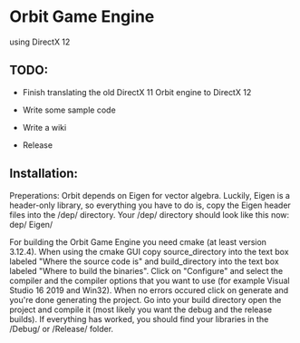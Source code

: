 # Orbit Game Engine
using DirectX 12

## TODO:
- Finish translating the old DirectX 11 Orbit engine to DirectX 12
- Write some sample code
- Write a wiki

- Release

## Installation:
Preperations:
Orbit depends on Eigen for vector algebra. Luckily, Eigen is a header-only library, so everything you have
to do is, copy the Eigen header files into the /dep/ directory. Your /dep/ directory should look like 
this now:
dep/
	Eigen/
		<Eigen Source Code>

For building the Orbit Game Engine you need cmake (at least version 3.12.4).
When using the cmake GUI copy source_directory into the text box labeled "Where the source code is"
and build_directory into the text box labeled "Where to build the binaries".
Click on "Configure" and select the compiler and the compiler options that you want to use
(for example Visual Studio 16 2019 and Win32). When no errors occured click on generate and you're done
generating the project. 
Go into your build directory open the project and compile it (most likely you want the debug and the
release builds). If everything has worked, you should find your libraries in the /Debug/ or /Release/ folder.